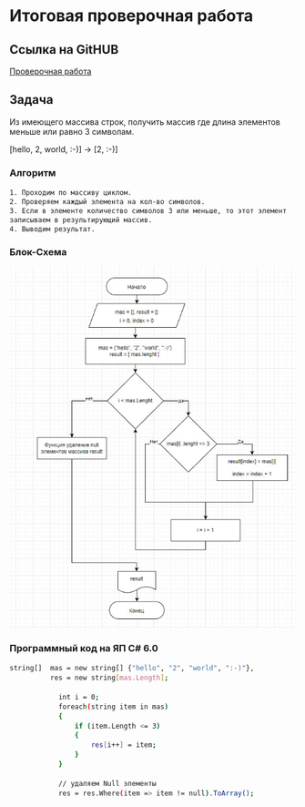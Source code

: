 # Итоговая проверочная работа

## Ссылка на GitHUB

 [Проверочная работа](https://github.com/Leon2kk/GB_kontrolnaya_1.git)


## Задача

Из имеющего массива строк, получить массив где длина элементов меньше или равно 3 символам.

[hello, 2, world, :-)] -> [2, :-)]

### Алгоритм
    1. Проходим по массиву циклом.
    2. Проверяем каждый элемента на кол-во символов.
    3. Если в элементе количество символов 3 или меньше, то этот элемент записываем в результирующий массив.
    4. Выводим результат.

### Блок-Схема
![Блок-схема](shema_kr1.jpg)


### Программный код на ЯП C# 6.0
```sh
string[]  mas = new string[] {"hello", "2", "world", ":-)"},
          res = new string[mas.Length];
            
            int i = 0;
            foreach(string item in mas)
            {
                if (item.Length <= 3)
                {
                    res[i++] = item;
                }
            }

            // удаляем Null элементы
            res = res.Where(item => item != null).ToArray();
```